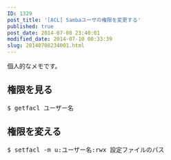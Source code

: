 ```yaml
---
ID: 1329
post_title: '[ACL] Sambaユーザの権限を変更する'
published: true
post_date: 2014-07-08 23:40:01
modified_date: 2014-07-10 00:33:39
slug: 20140708234001.html
---
```

<p>個人的なメモです。<br />
<!--more--></p>
<h2>権限を見る</h2>
<pre class="prettyprint">$ getfacl ユーザー名</pre>
<h2>権限を変える</h2>
<pre class="prettyprint">$ setfacl -m u:ユーザー名:rwx 設定ファイルのパス</pre>